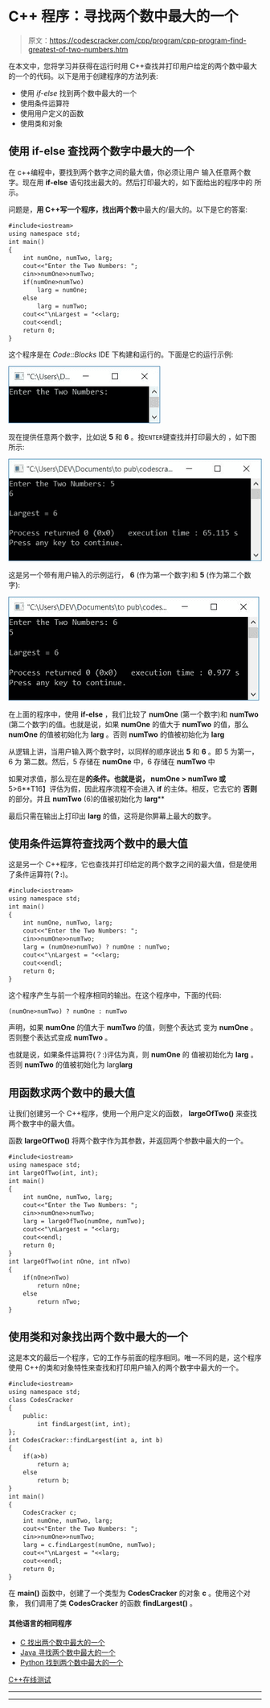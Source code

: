 # C++ 程序：寻找两个数中最大的一个

> 原文：<https://codescracker.com/cpp/program/cpp-program-find-greatest-of-two-numbers.htm>

在本文中，您将学习并获得在运行时用 C++查找并打印用户给定的两个数中最大的一个的代码。以下是用于创建程序的方法列表:

*   使用 *if-else* 找到两个数中最大的一个
*   使用条件运算符
*   使用用户定义的函数
*   使用类和对象

## 使用 if-else 查找两个数字中最大的一个

在 c++编程中，要找到两个数字之间的最大值，你必须让用户 输入任意两个数字。现在用 **if-else** 语句找出最大的。然后打印最大的，如下面给出的程序中的 所示。

问题是，**用 C++写一个程序，找出两个数**中最大的/最大的。以下是它的答案:

```
#include<iostream>
using namespace std;
int main()
{
    int numOne, numTwo, larg;
    cout<<"Enter the Two Numbers: ";
    cin>>numOne>>numTwo;
    if(numOne>numTwo)
        larg = numOne;
    else
        larg = numTwo;
    cout<<"\nLargest = "<<larg;
    cout<<endl;
    return 0;
}
```

这个程序是在 *Code::Blocks* IDE 下构建和运行的。下面是它的运行示例:

![C++ program find biggest of two](img/977ed79d1025c7fe3ebb54db9e255f89.png)

现在提供任意两个数字，比如说 **5** 和 **6** 。按`ENTER`键查找并打印最大的 ，如下图所示:

![C++ program find largest of two](img/584c49d51a9d498bfeeb3540924886a1.png)

这是另一个带有用户输入的示例运行， **6** (作为第一个数字)和 **5** (作为第二个数字):

![find largest of two numbers c++](img/0bf375e04e0667b5930c1c83e1aae85c.png)

在上面的程序中，使用 **if-else** ，我们比较了 **numOne** (第一个数字)和 **numTwo** (第二个数字)的值。也就是说，如果 **numOne** 的值大于 **numTwo** 的值，那么 **numOne** 的值被初始化为 **larg** 。否则 **numTwo** 的值被初始化为 **larg**

从逻辑上讲，当用户输入两个数字时，以同样的顺序说出 **5** 和 **6** 。即 5 为第一，6 为 第二数。然后，5 存储在 **numOne** 中，6 存储在 **numTwo** 中

如果对求值，那么现在是**的条件。也就是说， **numOne > numTwo** 或**5>6**T16】评估为假，因此程序流程不会进入 **if** 的主体。相反，它去它的 **否则**的部分。并且 **numTwo** (6)的值被初始化为 **larg****

最后只需在输出上打印出 **larg** 的值，这将是你屏幕上最大的数字。

## 使用条件运算符查找两个数中的最大值

这是另一个 C++程序，它也查找并打印给定的两个数字之间的最大值，但是使用了条件运算符(**？:**)。

```
#include<iostream>
using namespace std;
int main()
{
    int numOne, numTwo, larg;
    cout<<"Enter the Two Numbers: ";
    cin>>numOne>>numTwo;
    larg = (numOne>numTwo) ? numOne : numTwo;
    cout<<"\nLargest = "<<larg;
    cout<<endl;
    return 0;
}
```

这个程序产生与前一个程序相同的输出。在这个程序中，下面的代码:

```
(numOne>numTwo) ? numOne : numTwo
```

声明，如果 **numOne** 的值大于 **numTwo** 的值，则整个表达式 变为 **numOne** 。否则整个表达式变成 **numTwo** 。

也就是说，如果条件运算符(？:)评估为真，则 **numOne** 的 值被初始化为 **larg** 。否则 **numTwo** 的值被初始化为 larg**larg**

## 用函数求两个数中的最大值

让我们创建另一个 C++程序，使用一个用户定义的函数， **largeOfTwo()** 来查找两个数字中的最大值。

函数 **largeOfTwo()** 将两个数字作为其参数，并返回两个参数中最大的一个。

```
#include<iostream>
using namespace std;
int largeOfTwo(int, int);
int main()
{
    int numOne, numTwo, larg;
    cout<<"Enter the Two Numbers: ";
    cin>>numOne>>numTwo;
    larg = largeOfTwo(numOne, numTwo);
    cout<<"\nLargest = "<<larg;
    cout<<endl;
    return 0;
}
int largeOfTwo(int nOne, int nTwo)
{
    if(nOne>nTwo)
        return nOne;
    else
        return nTwo;
}
```

## 使用类和对象找出两个数中最大的一个

这是本文的最后一个程序，它的工作与前面的程序相同。唯一不同的是，这个程序使用 C++的类和对象特性来查找和打印用户输入的两个数字中最大的一个。

```
#include<iostream>
using namespace std;
class CodesCracker
{
    public:
        int findLargest(int, int);
};
int CodesCracker::findLargest(int a, int b)
{
    if(a>b)
        return a;
    else
        return b;
}
int main()
{
    CodesCracker c;
    int numOne, numTwo, larg;
    cout<<"Enter the Two Numbers: ";
    cin>>numOne>>numTwo;
    larg = c.findLargest(numOne, numTwo);
    cout<<"\nLargest = "<<larg;
    cout<<endl;
    return 0;
}
```

在 **main()** 函数中，创建了一个类型为 **CodesCracker** 的对象 **c** 。使用这个对象， 我们调用了类 **CodesCracker** 的函数 **findLargest()** 。

#### 其他语言的相同程序

*   [C 找出两个数中最大的一个](/c/program/c-program-find-greatest-of-two-numbers.htm)
*   [Java 寻找两个数中最大的一个](/java/program/java-program-find-largest-of-two-numbers.htm)
*   [Python 找到两个数中最大的一个](/python/program/python-program-find-largest-of-two-numbers.htm)

[C++在线测试](/exam/showtest.php?subid=3)

* * *

* * *